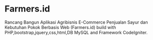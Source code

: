 # Farmers.id
Rancang Bangun Aplikasi Agribisnis E-Commerce Penjualan Sayur dan Kebutuhan Pokok Berbasis Web (Farmers.id)
build with
PHP,bootstrap,jquery,css,html,DB MySQL and Framework CodeIgniter.
